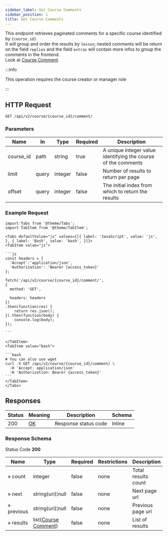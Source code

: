 ```yaml
---
sidebar_label: Get Course Comments
sidebar_position: 1
title: Get Course Comments
---
```


This endpoint retrieves paginated comments for a specific course identified by `{course_id}`.<br/>
It will group and order the results by `lesson`; nested comments will be return on the field `replies` and the field
`extras` will contain more infos to group the comments in the frontend.<br/>
Look at [Course Comment](/docs/apireference/v2/schemas/course_comment).

:::info

This operation requires the course creator or manager role

:::

## HTTP Request

`GET /api/v2/course/{course_id}/comment/`

### Parameters

| Name      | In    | Type    | Required | Description                                                   |
|-----------|-------|---------|----------|---------------------------------------------------------------|
| course_id | path  | string  | true     | A unique integer value identifying the course of the comments |
| limit     | query | integer | false    | Number of results to return per page                          |
| offset    | query | integer | false    | The initial index from which to return the results            |

### Example Request

````mdx-code-block
import Tabs from '@theme/Tabs';
import TabItem from '@theme/TabItem';

<Tabs defaultValue="js" values={[{ label: 'JavaScript', value: 'js', }, { label: 'Bash', value: 'bash', }]}>
<TabItem value="js">

```js
const headers = {
  'Accept':'application/json',
  'Authorization': 'Bearer {access_token}'
};

fetch('/api/v2/course/{course_id}/comment/',
{
  method: 'GET',

  headers: headers
})
.then(function(res) {
    return res.json();
}).then(function(body) {
    console.log(body);
});

```

</TabItem>
<TabItem value="bash">

```bash
# You can also use wget
curl -X GET /api/v2/course/{course_id}/comment/ \
  -H 'Accept: application/json'
  -H 'Authorization: Bearer {access_token}'
```
</TabItem>
</Tabs>
````

## Responses

| Status | Meaning                                                 | Description          | Schema |
|--------|---------------------------------------------------------|----------------------|--------|
| 200    | [OK](https://tools.ietf.org/html/rfc7231#section-6.3.1) | Response status code | Inline |

### Response Schema

Status Code **200**

| Name       | Type                                                                 | Required | Restrictions | Description         |
|------------|----------------------------------------------------------------------|----------|--------------|---------------------|
| » count    | integer                                                              | false    | none         | Total results count |
| » next     | string(uri)¦null                                                     | false    | none         | Next page url       |
| » previous | string(uri)¦null                                                     | false    | none         | Previous page url   |
| » results  | list([Course Comment](/docs/apireference/v2/schemas/course_comment)) | false    | none         | List of results     |
